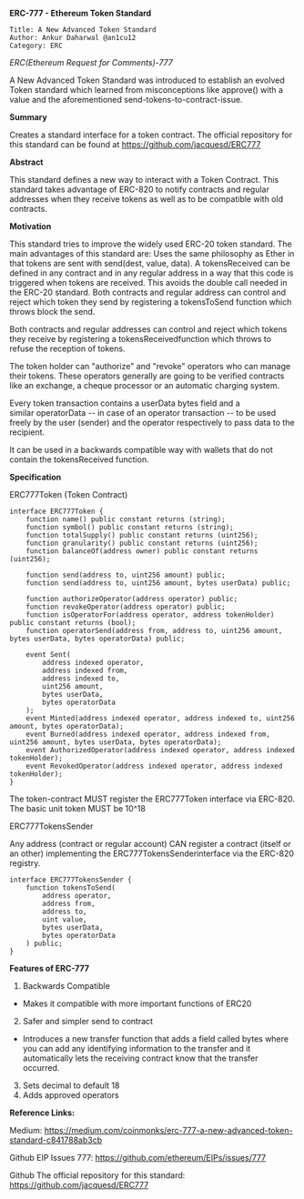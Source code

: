 **ERC-777 - Ethereum Token Standard**

    Title: A New Advanced Token Standard
    Author: Ankur Daharwal @an1cu12
    Category: ERC

*ERC(Ethereum Request for Comments)-777*

A New Advanced Token Standard was introduced to establish an evolved Token standard which learned from misconceptions like approve() with a value and the aforementioned send-tokens-to-contract-issue.

**Summary**

Creates a standard interface for a token contract.
The official repository for this standard can be found at https://github.com/jacquesd/ERC777

**Abstract**

This standard defines a new way to interact with a Token Contract. This standard takes advantage of ERC-820 to notify contracts and regular addresses when they receive tokens as well as to be compatible with old contracts.

**Motivation**

This standard tries to improve the widely used ERC-20 token standard. The main advantages of this standard are:
Uses the same philosophy as Ether in that tokens are sent with send(dest, value, data).
A tokensReceived can be defined in any contract and in any regular address in a way that this code is triggered when tokens are received. This avoids the double call needed in the ERC-20 standard.
Both contracts and regular address can control and reject which token they send by registering a tokensToSend function which throws block the send.

Both contracts and regular addresses can control and reject which tokens they receive by registering a tokensReceivedfunction which throws to refuse the reception of tokens.

The token holder can "authorize" and "revoke" operators who can manage their tokens. These operators generally are going to be verified contracts like an exchange, a cheque processor or an automatic charging system.

Every token transaction contains a userData bytes field and a similar operatorData -- in case of an operator transaction -- to be used freely by the user (sender) and the operator respectively to pass data to the recipient.

It can be used in a backwards compatible way with wallets that do not contain the tokensReceived function.

**Specification**

ERC777Token (Token Contract)

    interface ERC777Token {
        function name() public constant returns (string);
        function symbol() public constant returns (string);
        function totalSupply() public constant returns (uint256);
        function granularity() public constant returns (uint256);
        function balanceOf(address owner) public constant returns (uint256);

        function send(address to, uint256 amount) public;
        function send(address to, uint256 amount, bytes userData) public;

        function authorizeOperator(address operator) public;
        function revokeOperator(address operator) public;
        function isOperatorFor(address operator, address tokenHolder) public constant returns (bool);
        function operatorSend(address from, address to, uint256 amount, bytes userData, bytes operatorData) public;

        event Sent(
            address indexed operator,
            address indexed from,
            address indexed to,
            uint256 amount,
            bytes userData,
            bytes operatorData
        );
        event Minted(address indexed operator, address indexed to, uint256 amount, bytes operatorData);
        event Burned(address indexed operator, address indexed from, uint256 amount, bytes userData, bytes operatorData);
        event AuthorizedOperator(address indexed operator, address indexed tokenHolder);
        event RevokedOperator(address indexed operator, address indexed tokenHolder);
    }


The token-contract MUST register the ERC777Token interface via ERC-820.
The basic unit token MUST be 10^18

ERC777TokensSender

Any address (contract or regular account) CAN register a contract (itself or an other) implementing the ERC777TokensSenderinterface via the ERC-820 registry.

    interface ERC777TokensSender {
        function tokensToSend(
            address operator,
            address from,
            address to,
            uint value,
            bytes userData,
            bytes operatorData
        ) public;
    }

**Features of ERC-777**

1) Backwards Compatible
- Makes it compatible with more important functions of ERC20
2) Safer and simpler send to contract
- Introduces a new transfer function that adds a field called bytes where you can add any identifying information to the transfer and it automatically lets the receiving contract know that the transfer occurred.
3) Sets decimal to default 18
4) Adds approved operators

**Reference Links:**

Medium: https://medium.com/coinmonks/erc-777-a-new-advanced-token-standard-c841788ab3cb

Github EIP Issues 777: https://github.com/ethereum/EIPs/issues/777

Github The official repository for this standard: https://github.com/jacquesd/ERC777
